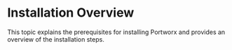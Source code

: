 # Installation Overview

This topic explains the prerequisites for installing Portworx and provides an overview of the installation steps.

